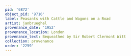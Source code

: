 ```yaml
---
pid: '6872'
object_pid: '9716'
label: Peasants with Cattle and Wagons on a Road
artist: janbrueghel
provenance_date: '1952'
provenance_location: London
provenance_text: Bequeathed by Sir Robert Clermont Witt
collection: provenance
order: '2259'
---
```

